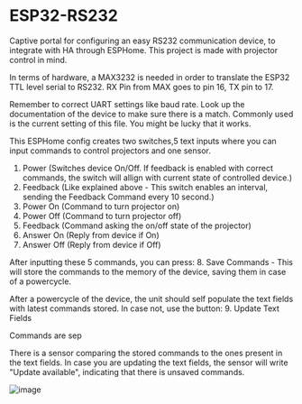 # ESP32-RS232
Captive portal for configuring an easy RS232 communication device, to integrate with HA through ESPHome.
This project is made with projector control in mind.

In terms of hardware, a MAX3232 is needed in order to translate the ESP32 TTL level serial to RS232. RX Pin from MAX goes to pin 16, TX pin to 17.

Remember to correct UART settings like baud rate. Look up the documentation of the device to make sure there is a match.
Commonly used is the current setting of this file. You might be lucky that it works.

This ESPHome config creates two switches,5 text inputs where you can input commands to control projectors and one sensor.

1. Power (Switches device On/Off. If feedback is enabled with correct commands, the switch will allign with current state of controlled device.)
2. Feedback (Like explained above - This switch enables an interval, sending the Feedback Command every 10 second.)
3. Power On (Command to turn projector on)
4. Power Off (Command to turn projector off)
5. Feedback (Command asking the on/off state of the projector)
6. Answer On (Reply from device if On)
7. Answer Off (Reply from device if Off)

After inputting these 5 commands, you can press:
8. Save Commands - This will store the commands to the memory of the device, saving them in case of a powercycle.

After a powercycle of the device, the unit should self populate the text fields with latest commands stored.
In case not, use the button:
9. Update Text Fields

Commands are sep

There is a sensor comparing the stored commands to the ones present in the text fields.
In case you are updating the text fields, the sensor will write "Update available", indicating that there is unsaved commands.

![image](https://github.com/JohanMuller94/ESP32-RS232/assets/77045793/0e9cf663-028c-444a-8b8b-e4d9e346c0c9)

